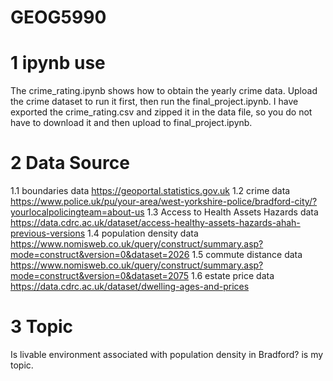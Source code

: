 # GEOG5990 
# 1 ipynb use
The crime_rating.ipynb shows how to obtain the yearly crime data. Upload the crime dataset to run it first, then run the final_project.ipynb.
I have exported the crime_rating.csv and zipped it in the data file, so you do not have to download it and then upload to final_project.ipynb.

# 2 Data Source
1.1 boundaries data
  https://geoportal.statistics.gov.uk
1.2 crime data
  https://www.police.uk/pu/your-area/west-yorkshire-police/bradford-city/?yourlocalpolicingteam=about-us
1.3 Access to Health Assets Hazards data
  https://data.cdrc.ac.uk/dataset/access-healthy-assets-hazards-ahah-previous-versions
1.4 population density data
  https://www.nomisweb.co.uk/query/construct/summary.asp?mode=construct&version=0&dataset=2026
1.5 commute distance data
  https://www.nomisweb.co.uk/query/construct/summary.asp?mode=construct&version=0&dataset=2075
1.6 estate price data
  https://data.cdrc.ac.uk/dataset/dwelling-ages-and-prices

# 3 Topic
Is livable environment associated with population density in Bradford? is my topic. 
